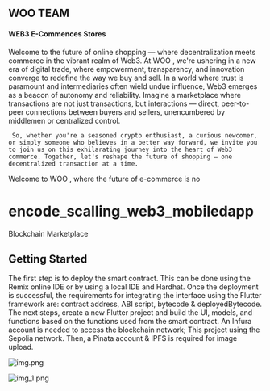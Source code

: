 ## WOO TEAM
#### WEB3 E-Commences Stores

 Welcome to the future of online shopping — where decentralization meets commerce in the vibrant realm of Web3. At WOO , we're ushering in a new era of digital trade, where empowerment, transparency, and innovation converge to redefine the way we buy and sell.
   In a world where trust is paramount and intermediaries often wield undue influence, Web3 emerges as a beacon of autonomy and reliability. Imagine a marketplace where transactions are not just transactions, but interactions — direct, peer-to-peer connections between buyers and sellers, unencumbered by middlemen or centralized control.

     So, whether you're a seasoned crypto enthusiast, a curious newcomer, or simply someone who believes in a better way forward, we invite you to join us on this exhilarating journey into the heart of Web3 commerce. Together, let's reshape the future of shopping — one decentralized transaction at a time.

Welcome to WOO , where the future of e-commerce is no



# encode_scalling_web3_mobiledapp

Blockchain Marketplace

## Getting Started

The first step is to deploy the smart contract. 
This can be done using the Remix online IDE or by using a local IDE and Hardhat. 
Once the deployment is successful, the requirements for integrating the interface using the Flutter framework are: contract address, ABI script, bytecode & deployedBytecode.
The next steps, create a new Flutter project and build the UI, models, and functions based on the functions used from the smart contract.
An Infura account is needed to access the blockchain network; This project using the Sepolia network. Then, a Pinata account & IPFS is required for image upload.

![img.png](img.png)

![img_1.png](img_1.png)
